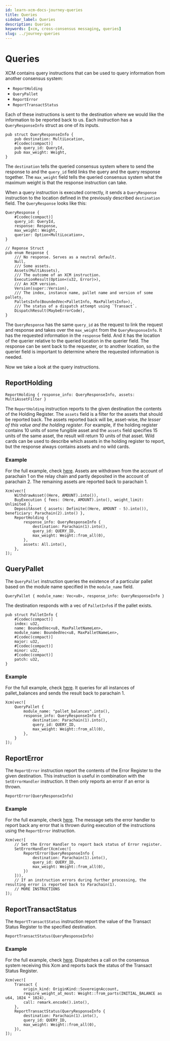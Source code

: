 ```yaml
---
id: learn-xcm-docs-journey-queries
title: Queries
sidebar_label: Queries
description: Queries
keywords: [xcm, cross-consensus messaging, queries]
slug: ../journey-queries
---
```


# Queries

XCM contains query instructions that can be used to query information from another consensus system:

- `ReportHolding`
- `QueryPallet`
- `ReportError`
- `ReportTransactStatus`

Each of these instructions is sent to the destination where we would like the information to be
reported back to us. Each instruction has a `QueryResponseInfo` struct as one of its inputs.

```rust, noplayground
pub struct QueryResponseInfo {
	pub destination: MultiLocation,
	#[codec(compact)]
	pub query_id: QueryId,
	pub max_weight: Weight,
}
```

The `destination` tells the queried consensus system where to send the response to and the
`query_id` field links the query and the query response together. The `max_weight` field tells the
queried consensus system what the maximum weight is that the response instruction can take.

When a query instruction is executed correctly, it sends a `QueryResponse` instruction to the
location defined in the previously described `destination` field. The `QueryResponse` looks like
this:

```rust,noplayground
QueryResponse {
    #[codec(compact)]
    query_id: QueryId,
    response: Response,
    max_weight: Weight,
    querier: Option<MultiLocation>,
}

// Reponse Struct
pub enum Response {
	/// No response. Serves as a neutral default.
	Null,
	/// Some assets.
	Assets(MultiAssets),
	/// The outcome of an XCM instruction.
	ExecutionResult(Option<(u32, Error)>),
	/// An XCM version.
	Version(super::Version),
	/// The index, instance name, pallet name and version of some pallets.
	PalletsInfo(BoundedVec<PalletInfo, MaxPalletsInfo>),
	/// The status of a dispatch attempt using `Transact`.
	DispatchResult(MaybeErrorCode),
}
```

The `QueryResponse` has the same `query_id` as the request to link the request and response and
takes over the `max_weight` from the `QueryResponseInfo`. It has the requested information in the
`response` field. And it has the location of the querier relative to the queried location in the
querier field. The response can be sent back to the requester, or to another location, so the
querier field is important to determine where the requested information is needed.

Now we take a look at the query instructions.

## ReportHolding

```rust, noplayground
ReportHolding { response_info: QueryResponseInfo, assets: MultiAssetFilter }
```

The `ReportHolding` instruction reports to the given destination the contents of the Holding
Register. The `assets` field is a filter for the assets that should be reported back. The assets
reported back will be, asset-wise, _the lesser of this value and the holding register_. For example,
if the holding register contains 10 units of some fungible asset and the `assets` field specifies 15
units of the same asset, the result will return 10 units of that asset. Wild cards can be used to
describe which assets in the holding register to report, but the response always contains assets and
no wild cards.

### Example

For the full example, check [here](https://github.com/paritytech/xcm-docs/tree/main/examples).
Assets are withdrawn from the account of parachain 1 on the relay chain and partly deposited in the
account of parachain 2. The remaining assets are reported back to parachain 1.

```rust, noplayground
Xcm(vec![
    WithdrawAsset((Here, AMOUNT).into()),
    BuyExecution { fees: (Here, AMOUNT).into(), weight_limit: Unlimited },
    DepositAsset { assets: Definite((Here, AMOUNT - 5).into()), beneficiary: Parachain(2).into() },
    ReportHolding {
        response_info: QueryResponseInfo {
            destination: Parachain(1).into(),
            query_id: QUERY_ID,
            max_weight: Weight::from_all(0),
        },
        assets: All.into(),
    },
]);
```

## QueryPallet

The `QueryPallet` instruction queries the existence of a particular pallet based on the module name
specified in the `module_name` field.

```rust, noplayground
QueryPallet { module_name: Vec<u8>, response_info: QueryResponseInfo }
```

The destination responds with a vec of `PalletInfo`s if the pallet exists.

```rust,noplayground
pub struct PalletInfo {
	#[codec(compact)]
	index: u32,
	name: BoundedVec<u8, MaxPalletNameLen>,
	module_name: BoundedVec<u8, MaxPalletNameLen>,
	#[codec(compact)]
	major: u32,
	#[codec(compact)]
	minor: u32,
	#[codec(compact)]
	patch: u32,
}
```

### Example

For the full example, check [here](https://github.com/paritytech/xcm-docs/tree/main/examples). It
queries for all instances of pallet_balances and sends the result back to parachain 1.

```rust, noplayground
Xcm(vec![
    QueryPallet {
        module_name: "pallet_balances".into(),
        response_info: QueryResponseInfo {
            destination: Parachain(1).into(),
            query_id: QUERY_ID,
            max_weight: Weight::from_all(0),
        },
    }
]);
```

## ReportError

The `ReportError` instruction report the contents of the Error Register to the given destination.
This instruction is useful in combination with the `SetErrorHandler` instruction. It then only
reports an error if an error is thrown.

```rust,noplayground
ReportError(QueryResponseInfo)
```

### Example

For the full example, check [here](https://github.com/paritytech/xcm-docs/tree/main/examples). The
message sets the error handler to report back any error that is thrown during execution of the
instructions using the `ReportError` instruction.

```rust, noplayground
Xcm(vec![
    // Set the Error Handler to report back status of Error register.
    SetErrorHandler(Xcm(vec![
        ReportError(QueryResponseInfo {
            destination: Parachain(1).into(),
            query_id: QUERY_ID,
            max_weight: Weight::from_all(0),
        })
    ])),
    // If an instruction errors during further processing, the resulting error is reported back to Parachain(1).
    // MORE INSTRUCTIONS
]);
```

## ReportTransactStatus

The `ReportTransactStatus` instruction report the value of the Transact Status Register to the
specified destination.

```rust,noplayground
ReportTransactStatus(QueryResponseInfo)
```

### Example

For the full example, check [here](https://github.com/paritytech/xcm-docs/tree/main/examples).
Dispatches a call on the consensus system receiving this Xcm and reports back the status of the
Transact Status Register.

```rust,noplayground
Xcm(vec![
    Transact {
        origin_kind: OriginKind::SovereignAccount,
        require_weight_at_most: Weight::from_parts(INITIAL_BALANCE as u64, 1024 * 1024),
        call: remark.encode().into(),
    },
    ReportTransactStatus(QueryResponseInfo {
        destination: Parachain(1).into(),
        query_id: QUERY_ID,
        max_weight: Weight::from_all(0),
    }),
]);
```

